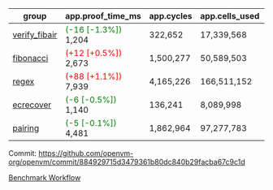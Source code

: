 | group | app.proof_time_ms | app.cycles | app.cells_used | leaf.proof_time_ms | leaf.cycles | leaf.cells_used |
| -- | -- | -- | -- | -- | -- | -- |
| [verify_fibair](https://github.com/openvm-org/openvm/blob/benchmark-results/benchmarks-pr/1732/verify_fibair-884929715d3479361b80dc840b29facba67c9c1d.md) |<span style='color: green'>(-16 [-1.3%])</span> 1,204 |  322,652 |  17,339,568 |- | - | - |
| [fibonacci](https://github.com/openvm-org/openvm/blob/benchmark-results/benchmarks-pr/1732/fibonacci-884929715d3479361b80dc840b29facba67c9c1d.md) |<span style='color: red'>(+12 [+0.5%])</span> 2,673 |  1,500,277 |  50,589,503 |- | - | - |
| [regex](https://github.com/openvm-org/openvm/blob/benchmark-results/benchmarks-pr/1732/regex-884929715d3479361b80dc840b29facba67c9c1d.md) |<span style='color: red'>(+88 [+1.1%])</span> 7,939 |  4,165,226 |  166,511,152 |- | - | - |
| [ecrecover](https://github.com/openvm-org/openvm/blob/benchmark-results/benchmarks-pr/1732/ecrecover-884929715d3479361b80dc840b29facba67c9c1d.md) |<span style='color: green'>(-6 [-0.5%])</span> 1,140 |  136,241 |  8,089,998 |- | - | - |
| [pairing](https://github.com/openvm-org/openvm/blob/benchmark-results/benchmarks-pr/1732/pairing-884929715d3479361b80dc840b29facba67c9c1d.md) |<span style='color: green'>(-5 [-0.1%])</span> 4,481 |  1,862,964 |  97,277,783 |- | - | - |


Commit: https://github.com/openvm-org/openvm/commit/884929715d3479361b80dc840b29facba67c9c1d

[Benchmark Workflow](https://github.com/openvm-org/openvm/actions/runs/16277870679)
